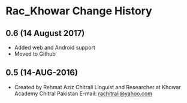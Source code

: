 Rac_Khowar Change History
=======================

0.6 (14 August 2017)
-----------------

* Added web and Android support
* Moved to Github


0.5 (14-AUG-2016)
-----------------
* Created by Rehmat Aziz Chitrali Linguist and Researcher at Khowar Academy Chitral Pakistan E-mail: rachitrali@yahoo.com

